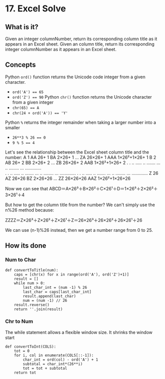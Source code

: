 # 17. Excel Solve

## What is it?
Given an integer columnNumber, return its corresponding column title as it appears in an Excel sheet.
Given an column title, return its corresponding integer columnNumber as it appears in an Excel sheet.

## Concepts
Python `ord()` function returns the Unicode code integer from a given character.
- `ord('A') == 65`
- `ord('Z') == 90`
Python `chr()` function returns the Unicode character from a given integer
- `chr(65) == A`
- `chr(24 + ord('A')) == 'Y'`

Python `%` returns the integer remainder when taking a larger number into a smaller 
-  `26**3 % 26 == 0`
- `9 % 5 == 4`


Let's see the relationship between the Excel sheet column title and the number:
A   1     AA    26+ 1     BA  2×26+ 1     ...     ZA  26×26+ 1     AAA  1×26²+1×26+ 1
B   2     AB    26+ 2     BB  2×26+ 2     ...     ZB  26×26+ 2     AAB  1×26²+1×26+ 2
.   .     ..    .....     ..  .......     ...     ..  ........     ...  .............   
.   .     ..    .....     ..  .......     ...     ..  ........     ...  .............
.   .     ..    .....     ..  .......     ...     ..  ........     ...  .............
Z  26     AZ    26+26     BZ  2×26+26     ...     ZZ  26×26+26     AAZ  1×26²+1×26+26

Now we can see that ABCD＝A×26³＋B×26²＋C×26¹＋D＝1×26³＋2×26²＋3×26¹＋4

But how to get the column title from the number? We can't simply use the n%26 method because:

ZZZZ＝Z×26³＋Z×26²＋Z×26¹＋Z＝26×26³＋26×26²＋26×26¹＋26

We can use (n-1)%26 instead, then we get a number range from 0 to 25.

## How its done
### Num to Char
```
def convertToTitle(num):
    caps = [chr(x) for x in range(ord('A'), ord('Z')+1)]
    result = []
    while num > 0:
        last_char_int = (num -1) % 26
        last_char = caps[last_char_int]
        result.append(last_char)
        num = (num -1) // 26
    result.reverse()
    return ''.join(result)
```

### Chr to Num
The while statement allows a flexible window size. It shrinks the window start
```
def convertToInt(COLS):
    tot = 0
    for i, col in enumerate(COLS[::-1]):
        char_int = ord(col) - ord('A') + 1
        subtotal = char_int*(26**i)
        tot = tot + subtotal
    return tot
```